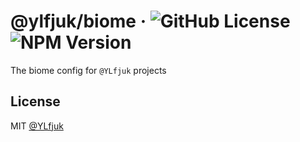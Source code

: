 # @ylfjuk/biome &middot; ![GitHub License](https://img.shields.io/github/license/ylfjuk/template-monorepo) ![NPM Version](https://img.shields.io/npm/v/%40ylfjuk/biome?logo=biome)

The biome config for `@YLfjuk` projects

## License

MIT [@YLfjuk](https://github.com/YLfjuk)
